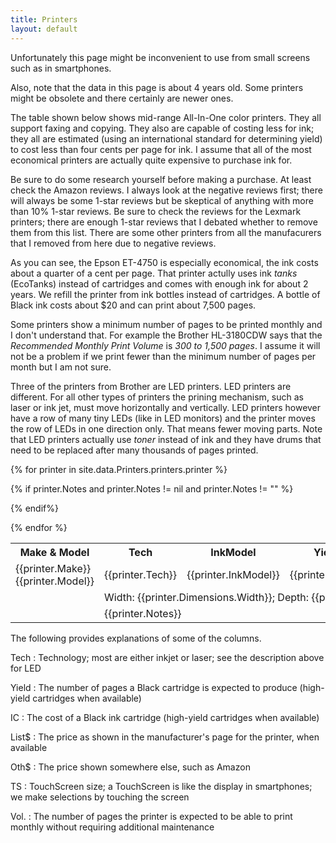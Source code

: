 ```yaml
---
title: Printers
layout: default
---
```


Unfortunately this page might be inconvenient to use from small screens such as in smartphones.

Also, note that the data in this page is about 4 years old. Some printers might be obsolete 
and there certainly are newer ones.

The table shown below shows mid-range All-In-One color printers. They all support faxing and copying.
They also are capable of costing less for ink; they all are estimated
(using an international standard for determining yield) to cost less than four cents per page for ink.
I assume that all of the most economical printers are actually quite expensive to purchase ink for.

Be sure to do some research yourself before making a purchase. At least check the Amazon reviews.
I always look at the negative reviews first; there will always be some 1-star reviews
but be skeptical of anything with more than 10% 1-star reviews.
Be sure to check the reviews for the Lexmark printers; there are enough 1-star reviews
that I debated whether to remove them from this list.
There are some other printers from all the manufacurers that I removed from here due to negative reviews.

As you can see, the Epson ET-4750 is especially economical, the ink costs about a quarter of a cent per page.
That printer actully uses ink *tanks* (EcoTanks) instead of cartridges and comes with enough ink for about 2 years.
We refill the printer from ink bottles instead of cartridges.
A bottle of Black ink costs about $20 and can print about 7,500 pages.

Some printers show a minimum number of pages to be printed monthly and I don't understand that.
For example the Brother HL-3180CDW says that the *Recommended Monthly Print Volume* is *300 to 1,500 pages*.
I assume it will not be a problem if we print fewer than the minimum number of pages per month but I am not sure.

Three of the printers from Brother are LED printers. LED printers are different.
For all other types of printers the prining mechanism, such as laser or ink jet,
must move horizontally and vertically.
LED printers however have a row of many tiny LEDs (like in LED monitors)
and the printer moves the row of LEDs in one direction only.
That means fewer moving parts. Note that LED printers actually use *toner* instead of ink
and they have drums that need to be replaced after many thousands of pages printed.

<table>
<tr>
<th>Make & Model</th>
<th>Tech</th>
<th>InkModel</th>
<th>Yield</th>
<th>IC</th>
<th>List$</th>
<th>Oth$</th>
<th>TS</th>
<th>Vol.</th>
</tr>

{% for printer in site.data.Printers.printers.printer %}
<tr>
<td>{{printer.Make}} {{printer.Model}}</td><td>{{printer.Tech}}</td><td>{{printer.InkModel}}</td>
<td>{{printer.Yield}}</td><td>{{printer.InkCost}}</td><td>{{printer.ListPrice}}</td>
<td>{{printer.OtherPrice}}</td><td>{{printer.TouchScreen}}</td><td>{{printer.Volume}}</td>
</tr>

<tr><td>&nbsp;</td>
<td colspan=8>Width: {{printer.Dimensions.Width}};
Depth: {{printer.Dimensions.Depth}};
Height: {{printer.Dimensions.Height}}
</td></tr>

{% if printer.Notes and printer.Notes != nil and printer.Notes != "" %}
<tr><td>&nbsp;</td><td colspan=8>{{printer.Notes}}</td></tr>
{% endif%}

{% endfor %}
</table>

The following provides explanations of some of the columns.

Tech
: Technology; most are either inkjet or laser; see the description above for LED

Yield
: The number of pages a Black cartridge is expected to produce (high-yield cartridges
		when available)
		
IC
: The cost of a Black ink cartridge (high-yield cartridges when available)

List$
: The price as shown in the manufacturer&#39;s page for the printer, when available

Oth$
: The price shown somewhere else, such as Amazon

TS
: TouchScreen size; a TouchScreen is like the display in smartphones; we make selections by touching the screen

Vol.
: The number of pages the printer is expected to be able to print monthly without requiring additional maintenance

